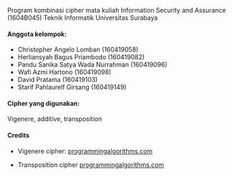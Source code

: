 Program kombinasi cipher mata kuliah Information Security and Assurance (1604B045) Teknik Informatik Universitas Surabaya

#### Anggota kelompok:

- Christopher Angelo Lomban (160419058)
- Herliansyah Bagus Priambodo (160419082)
- Pandu Sanika Satya Wada Nurrahman (160419096)
- Wafi Azmi Hartono (160419098)
- David Pratama (160419103)
- Starif Pahlaurelf Girsang (160419149)

#### Cipher yang digunakan:

Vigenere, additive, transposition

#### Credits

- Vigenere cipher: [programmingalgorithms.com](https://www.programmingalgorithms.com/algorithm/vigenere-cipher)

- Transposition cipher [programmingalgorithms.com](https://www.programmingalgorithms.com/algorithm/transposition-cipher)
